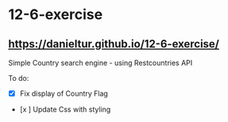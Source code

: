 # 12-6-exercise
## https://danieltur.github.io/12-6-exercise/
Simple Country search engine -  using Restcountries API

To do:
- [x] Fix display of Country Flag
- [x ] Update Css with styling
